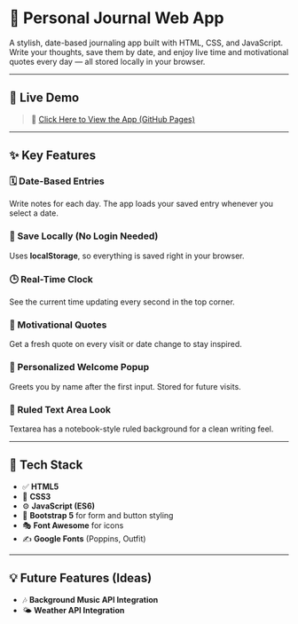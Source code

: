 # 📓 Personal Journal Web App

A stylish, date-based journaling app built with HTML, CSS, and JavaScript. Write your thoughts, save them by date, and enjoy live time and motivational quotes every day — all stored locally in your browser.

---

## 🚀 Live Demo

> 🔗 [Click Here to View the App (GitHub Pages)](https://your-username.github.io/journal-web-app)  

---

## ✨ Key Features

### 🗓️ Date-Based Entries
Write notes for each day. The app loads your saved entry whenever you select a date.

### 💾 Save Locally (No Login Needed)
Uses **localStorage**, so everything is saved right in your browser.

### 🕒 Real-Time Clock
See the current time updating every second in the top corner.

### 💬 Motivational Quotes
Get a fresh quote on every visit or date change to stay inspired.

### 👋 Personalized Welcome Popup
Greets you by name after the first input. Stored for future visits.

### 📝 Ruled Text Area Look
Textarea has a notebook-style ruled background for a clean writing feel.

---

## 🧱 Tech Stack

- ✅ **HTML5**
- 🎨 **CSS3**
- ⚙️ **JavaScript (ES6)**
- 🧰 **Bootstrap 5** for form and button styling
- 🎭 **Font Awesome** for icons
- ✍️ **Google Fonts** (Poppins, Outfit)


---


## 💡 Future Features (Ideas)

- 🎶 **Background Music API Integration**
- 🌤️ **Weather API Integration**

